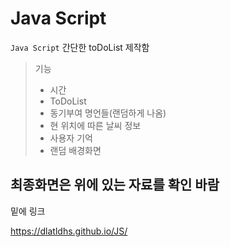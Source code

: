 # Java Script
`Java Script` 간단한 toDoList 제작함
> 기능
> - 시간
> - ToDoList
> - 동기부여 명언들(랜덤하게 나옴)
> - 현 위치에 따른 날씨 정보
> - 사용자 기억
> - 랜덤 배경화면

## 최종화면은 위에 있는 자료를 확인 바람
밑에 링크

https://dlatldhs.github.io/JS/
